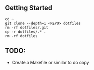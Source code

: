 ## Getting Started

```
cd ~
git clone --depth=1 <REPO> dotfiles
rm -rf dotfiles/.git
cp -r dotfiles/.* .
rm -rf dotfiles
```

## TODO:

- Create a Makefile or similar to do copy
